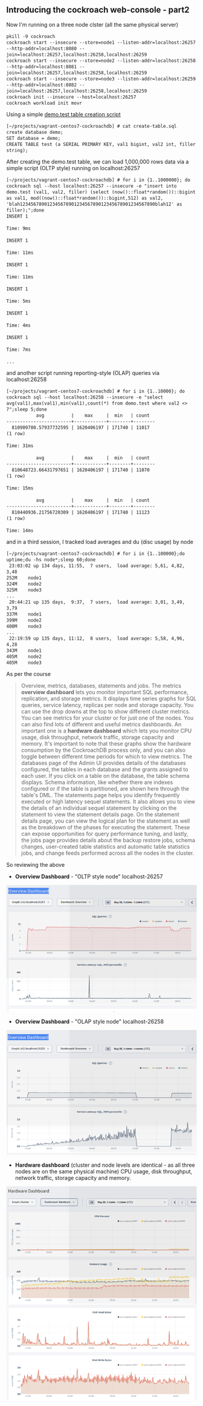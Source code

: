 ## Introducing the cockroach web-console - part2 


Now I'm running on a three node clster (all the same physical server)

```
pkill -9 cockroach
cockroach start --insecure --store=node1 --listen-addr=localhost:26257 --http-addr=localhost:8080 --join=localhost:26257,localhost:26258,localhost:26259
cockroach start --insecure --store=node2 --listen-addr=localhost:26258 --http-addr=localhost:8081 --join=localhost:26257,localhost:26258,localhost:26259
cockroach start --insecure --store=node3 --listen-addr=localhost:26259 --http-addr=localhost:8082 --join=localhost:26257,localhost:26258,localhost:26259
cockroach init --insecure --host=localhost:26257
cockroach workload init movr
```

Using a simple [demo.test table creation script](create-table.sql)

```
[~/projects/vagrant-centos7-cockroachdb] # cat create-table.sql
create database demo;
SET database = demo;
CREATE TABLE test (a SERIAL PRIMARY KEY, val1 bigint, val2 int, filler string);
```

After creating the demo.test table, we can load 1,000,000 rows data via a simple script (OLTP style) running on localhost:26257

```
[~/projects/vagrant-centos7-cockroachdb] # for i in {1..1000000}; do cockroach sql --host localhost:26257 --insecure -e "insert into demo.test (val1, val2, filler) (select (now()::float*random())::bigint as val1, mod((now()::float*random())::bigint,512) as val2, 'blah12345678901234567890123456789012345678901234567890blah12' as filler);";done
INSERT 1

Time: 9ms

INSERT 1

Time: 11ms

INSERT 1

Time: 11ms

INSERT 1

Time: 5ms

INSERT 1

Time: 4ms

INSERT 1

Time: 7ms

...
```


and another script running reporting-style (OLAP) queries via localhost:26258

```
[~/projects/vagrant-centos7-cockroachdb] # for i in {1..10000}; do cockroach sql --host localhost:26258 --insecure -e "select avg(val1),max(val1),min(val1),count(*) from demo.test where val2 <> 7";sleep 5;done
           avg          |    max     |  min   | count
------------------------+------------+--------+--------
  810909780.57937732595 | 1620406197 | 171740 | 11017
(1 row)

Time: 31ms

           avg          |    max     |  min   | count
------------------------+------------+--------+--------
  810648723.66431797651 | 1620406197 | 171740 | 11070
(1 row)

Time: 15ms

           avg          |    max     |  min   | count
------------------------+------------+--------+--------
  810440936.21756720309 | 1620406197 | 171740 | 11123
(1 row)

Time: 14ms
```
and in a third session, I tracked load averages and du (disc usage) by node 
```
[~/projects/vagrant-centos7-cockroachdb] # for i in {1..100000};do uptime;du -hs node*;sleep 60;done
 23:03:02 up 134 days, 11:55,  7 users,  load average: 5,61, 4,82, 3,48
252M	node1
324M	node2
325M	node3
...
 20:44:21 up 135 days,  9:37,  7 users,  load average: 3,01, 3,49, 3,79
337M	node1
399M	node2
400M	node3
...
 22:19:59 up 135 days, 11:12,  8 users,  load average: 5,58, 4,96, 4,28
343M	node1
405M	node2
405M	node3
```


As per the course 

> Overview, metrics, databases, statements and jobs.
The metrics **overview dashboard** lets you monitor important SQL performance, replication, and storage metrics.
It displays time series graphs for SQL queries, service latency, replicas per node and storage capacity.
You can use the drop downs at the top to show different cluster metrics.
You can see metrics for your cluster or for just one of the nodes.
You can also find lots of different and useful metrics dashboards.
An important one is a **hardware dashboard** which lets you monitor CPU usage, disk throughput, network traffic, storage capacity and memory.
It's important to note that these graphs show the hardware consumption by the CockroachDB process only, and you can also toggle between different time periods for which to view metrics.
The databases page of the Admin UI provides details of the databases configured, the tables in each database and the grants assigned to each user.
If you click on a table on the database, the table schema displays.
Schema information, like whether there are indexes configured or if the table is partitioned, are shown here through the table's DML.
The statements page helps you identify frequently executed or high latency sequel statements.
It also allows you to view the details of an individual sequel statement by clicking on the statement to view the statement details page.
On the statement details page, you can view the logical plan for the statement as well as the breakdown of the phases for executing the statement.
These can expose opportunities for query performance tuning, and lastly, the jobs page provides details about the backup restore jobs, schema changes, user-created table statistics and automatic table statistics jobs, and change feeds performed across all the nodes in the cluster.


So reviewing the above 

* **Overview Dashboard** - "OLTP style node" localhost-26257 

![Overview-Dashboard-localhost-26257](Overview-Dashboard-localhost-26257.png)

* **Overview Dashboard** - "OLAP style node" localhost-26258 

![Overview-Dashboard-localhost-26258](Overview-Dashboard-localhost-26258.png)

* **Hardware dashboard** (cluster and node levels are identical - as all three nodes are on the same physical machine) CPU usage, disk throughput, network traffic, storage capacity and memory.

![hardware-dashboard](hardware-dashboard.png)

